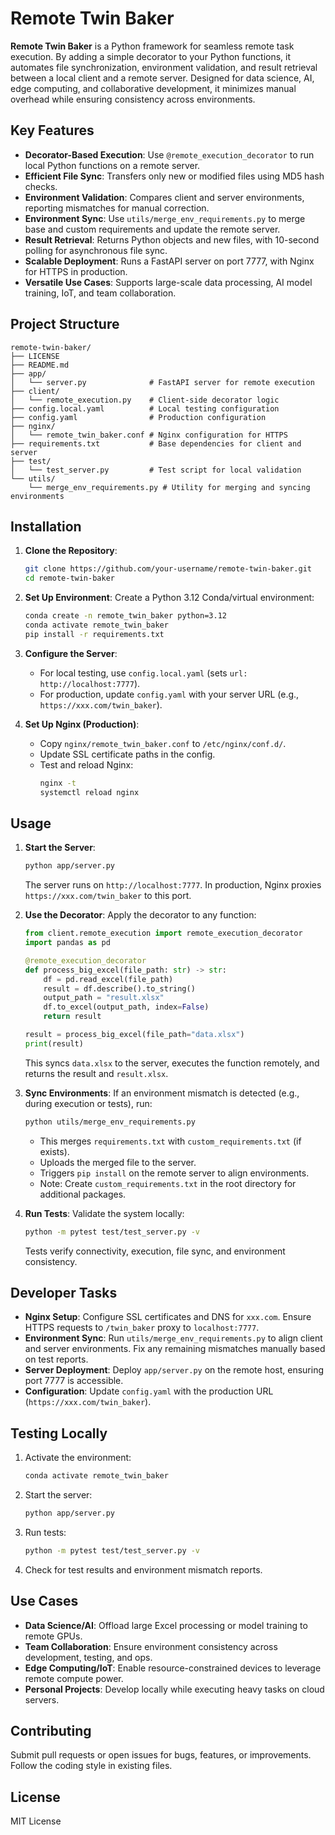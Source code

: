 # Remote Twin Baker

**Remote Twin Baker** is a Python framework for seamless remote task execution. By adding a simple decorator to your Python functions, it automates file synchronization, environment validation, and result retrieval between a local client and a remote server. Designed for data science, AI, edge computing, and collaborative development, it minimizes manual overhead while ensuring consistency across environments.

## Key Features
- **Decorator-Based Execution**: Use `@remote_execution_decorator` to run local Python functions on a remote server.
- **Efficient File Sync**: Transfers only new or modified files using MD5 hash checks.
- **Environment Validation**: Compares client and server environments, reporting mismatches for manual correction.
- **Environment Sync**: Use `utils/merge_env_requirements.py` to merge base and custom requirements and update the remote server.
- **Result Retrieval**: Returns Python objects and new files, with 10-second polling for asynchronous file sync.
- **Scalable Deployment**: Runs a FastAPI server on port 7777, with Nginx for HTTPS in production.
- **Versatile Use Cases**: Supports large-scale data processing, AI model training, IoT, and team collaboration.

## Project Structure
```
remote-twin-baker/
├── LICENSE
├── README.md
├── app/
│   └── server.py              # FastAPI server for remote execution
├── client/
│   └── remote_execution.py    # Client-side decorator logic
├── config.local.yaml          # Local testing configuration
├── config.yaml                # Production configuration
├── nginx/
│   └── remote_twin_baker.conf # Nginx configuration for HTTPS
├── requirements.txt           # Base dependencies for client and server
├── test/
│   └── test_server.py         # Test script for local validation
└── utils/
    └── merge_env_requirements.py # Utility for merging and syncing environments
```

## Installation

1. **Clone the Repository**:
   ```bash
   git clone https://github.com/your-username/remote-twin-baker.git
   cd remote-twin-baker
   ```

2. **Set Up Environment**:
   Create a Python 3.12 Conda/virtual environment:
   ```bash
   conda create -n remote_twin_baker python=3.12
   conda activate remote_twin_baker
   pip install -r requirements.txt
   ```

3. **Configure the Server**:
   - For local testing, use `config.local.yaml` (sets `url: http://localhost:7777`).
   - For production, update `config.yaml` with your server URL (e.g., `https://xxx.com/twin_baker`).

4. **Set Up Nginx (Production)**:
   - Copy `nginx/remote_twin_baker.conf` to `/etc/nginx/conf.d/`.
   - Update SSL certificate paths in the config.
   - Test and reload Nginx:
     ```bash
     nginx -t
     systemctl reload nginx
     ```

## Usage

1. **Start the Server**:
   ```bash
   python app/server.py
   ```
   The server runs on `http://localhost:7777`. In production, Nginx proxies `https://xxx.com/twin_baker` to this port.

2. **Use the Decorator**:
   Apply the decorator to any function:
   ```python
   from client.remote_execution import remote_execution_decorator
   import pandas as pd

   @remote_execution_decorator
   def process_big_excel(file_path: str) -> str:
       df = pd.read_excel(file_path)
       result = df.describe().to_string()
       output_path = "result.xlsx"
       df.to_excel(output_path, index=False)
       return result

   result = process_big_excel(file_path="data.xlsx")
   print(result)
   ```
   This syncs `data.xlsx` to the server, executes the function remotely, and returns the result and `result.xlsx`.

3. **Sync Environments**:
   If an environment mismatch is detected (e.g., during execution or tests), run:
   ```bash
   python utils/merge_env_requirements.py
   ```
   - This merges `requirements.txt` with `custom_requirements.txt` (if exists).
   - Uploads the merged file to the server.
   - Triggers `pip install` on the remote server to align environments.
   - Note: Create `custom_requirements.txt` in the root directory for additional packages.

4. **Run Tests**:
   Validate the system locally:
   ```bash
   python -m pytest test/test_server.py -v
   ```
   Tests verify connectivity, execution, file sync, and environment consistency.

## Developer Tasks
- **Nginx Setup**: Configure SSL certificates and DNS for `xxx.com`. Ensure HTTPS requests to `/twin_baker` proxy to `localhost:7777`.
- **Environment Sync**: Run `utils/merge_env_requirements.py` to align client and server environments. Fix any remaining mismatches manually based on test reports.
- **Server Deployment**: Deploy `app/server.py` on the remote host, ensuring port 7777 is accessible.
- **Configuration**: Update `config.yaml` with the production URL (`https://xxx.com/twin_baker`).

## Testing Locally
1. Activate the environment:
   ```bash
   conda activate remote_twin_baker
   ```
2. Start the server:
   ```bash
   python app/server.py
   ```
3. Run tests:
   ```bash
   python -m pytest test/test_server.py -v
   ```
4. Check for test results and environment mismatch reports.

## Use Cases
- **Data Science/AI**: Offload large Excel processing or model training to remote GPUs.
- **Team Collaboration**: Ensure environment consistency across development, testing, and ops.
- **Edge Computing/IoT**: Enable resource-constrained devices to leverage remote compute power.
- **Personal Projects**: Develop locally while executing heavy tasks on cloud servers.

## Contributing
Submit pull requests or open issues for bugs, features, or improvements. Follow the coding style in existing files.

## License
MIT License